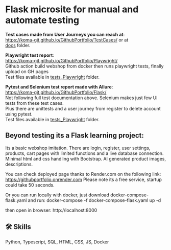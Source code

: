 
# Flask microsite for manual and automate testing

**Test cases made from User Journeys you can reach at**: <br>
https://koma-git.github.io/GithubPortfolio/TestCases/ or at <br>
[docs](/Flask/tests_Playwright/tests/docs/) folder.

**Playwright test report**: <br>
https://koma-git.github.io/GithubPortfolio/Playwright/ <br>
Github action build webshop from docker then runs playwright tests, finally upload on GH pages <br>
Test files available in [tests_Playwright](/Flask/tests_Playwright/tests/) folder.

**Pytest and Selenium test report made with Allure**: <br>
https://koma-git.github.io/GithubPortfolio/Flask/ <br>
Not following full test documentation above. Selenium makes just few UI tests from these test cases. <br>
Plus there are unittests and a user journey from register to delete account using pytest. <br>
Test files available in [tests_Playwright](/Flask/tests_Selenium/) folder. <br>

## Beyond testing its a Flask learning project:

Its a basic webshop imitation. There are login, register, user settings, products, cart pages with limited functions and a live database connection. Minimal html and css handling with Bootstrap. AI generated product images, descriptions.

You can check deployed page thanks to Render.com on the following link:
https://githubportfolio.onrender.com
Please note its a free service, startup could take 50 seconds.

Or you can run locally with docker, just download docker-compose-flask.yaml and run:
    docker-compose -f docker-compose-flask.yaml up -d

then open in browser:
    http://localhost:8000

## 🛠 Skills
Python, Typescript, SQL, HTML, CSS, JS, Docker
